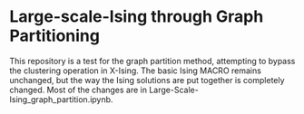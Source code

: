 # Large-scale-Ising through Graph Partitioning
This repository is a test for the graph partition method, attempting to bypass the clustering operation in X-Ising. The basic Ising MACRO remains unchanged, but the way the Ising solutions are put together is completely changed. Most of the changes are in Large-Scale-Ising_graph_partition.ipynb.
